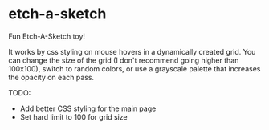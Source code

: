 # etch-a-sketch
 Fun Etch-A-Sketch toy!

 It works by css styling on mouse hovers in a dynamically created grid. You can change the size of the grid (I don't recommend going higher than 100x100), switch to random colors, or use a grayscale palette that increases the opacity on each pass.

 TODO:
  - Add better CSS styling for the main page
  - Set hard limit to 100 for grid size
